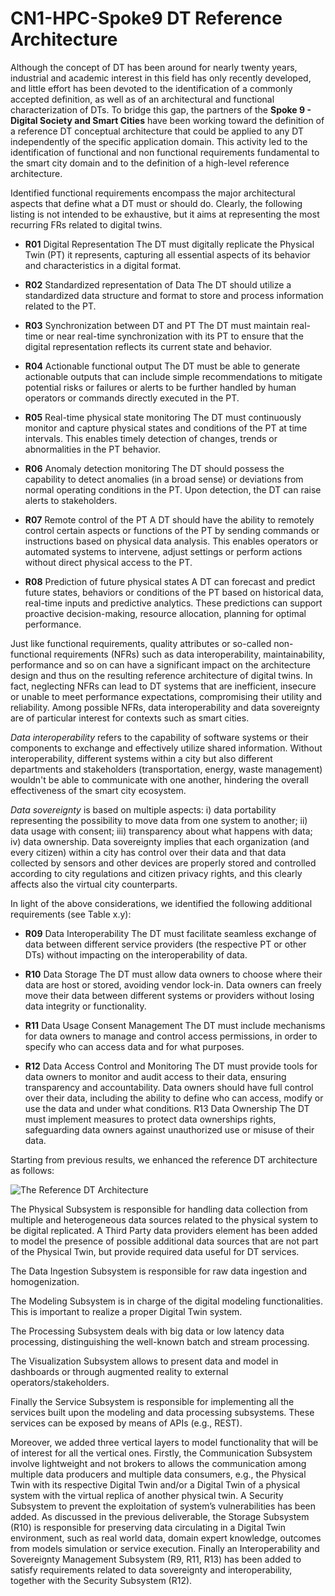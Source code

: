 # CN1-HPC-Spoke9 DT Reference Architecture
Although the concept of DT has been around for nearly twenty years, industrial and academic interest in this field has only recently developed, and little effort has been devoted to the identification of a commonly accepted definition, as well as of an architectural and functional characterization of DTs. 
To bridge this gap, the partners of the **Spoke 9 - Digital Society and Smart Cities** have been working toward the definition of a reference DT conceptual architecture that could be applied to any DT independently of the specific application domain. This activity led to the identification of functional and non functional requirements fundamental to the smart city domain and to the definition of a high-level reference architecture. 

Identified functional requirements encompass the major architectural aspects that define what a DT must or should do. Clearly, the following listing is not intended to be exhaustive, but it aims at representing the most recurring FRs related to digital twins. 

- **R01**	Digital Representation	The DT must digitally replicate the Physical Twin (PT) it represents, capturing all essential aspects of its behavior and characteristics in a digital format.

- **R02**	Standardized representation of Data	The DT should utilize a standardized data structure and format to store and process information related to the PT. 

- **R03**	Synchronization between DT and PT	The DT must maintain real-time or near real-time  synchronization with its PT to ensure that the digital representation reflects its current state and behavior. 

- **R04**	Actionable functional output	The DT must be able to generate actionable outputs that can include simple recommendations to mitigate potential risks or failures or alerts to be further handled by human operators or commands directly executed in the PT. 

- **R05**	Real-time physical state monitoring	The DT must continuously monitor and capture physical states and conditions of the PT at time intervals. This enables timely detection of changes, trends or abnormalities in the PT behavior. 

- **R06**	Anomaly detection monitoring	The DT should possess the capability to detect anomalies (in a broad sense) or deviations from normal operating conditions in the PT. Upon detection, the DT can raise alerts to stakeholders.

- **R07**	Remote control of the PT	A DT should have the ability to remotely control certain aspects or functions of the PT by sending commands or instructions based on physical data analysis. This enables operators or automated systems to intervene, adjust settings or perform actions without direct physical access to the PT.

- **R08**	Prediction of future physical states	A DT can forecast and predict future states, behaviors or conditions of the PT based on historical data, real-time inputs and predictive analytics. These predictions can support proactive decision-making, resource allocation, planning for optimal performance. 


Just like functional requirements, quality attributes or so-called non-functional requirements (NFRs) such as data interoperability, maintainability, performance and so on can have a significant impact on the architecture design and thus on the resulting reference architecture of digital twins. In fact, neglecting NFRs can lead to DT systems that are inefficient, insecure or unable to meet performance expectations, compromising their utility and reliability. 
Among possible NFRs, data interoperability and data sovereignty are of particular interest for contexts such as smart cities. 

*Data interoperability* refers to the capability of software systems or their components to exchange and effectively utilize shared information. Without interoperability, different systems within a city but also different departments and stakeholders (transportation, energy, waste management) wouldn't be able to communicate with one another, hindering the overall effectiveness of the smart city ecosystem. 

*Data sovereignty* is based on multiple aspects: i) data portability representing the possibility to move data from one system to another; ii) data usage with consent; iii) transparency about what happens with data; iv) data ownership. Data sovereignty implies that each organization (and every citizen) within a city has control over their data and that data collected by sensors and other devices are properly stored and controlled according to city regulations and citizen privacy rights, and this clearly affects also the virtual city counterparts.

In light of the above considerations, we identified the following additional requirements (see Table x.y):
- **R09**	Data Interoperability	The DT must facilitate seamless exchange of data between different service providers (the respective PT or other DTs) without impacting on the interoperability of data.

- **R10**	Data Storage	The DT must allow data owners  to choose where their data are host or stored, avoiding vendor lock-in. Data owners can freely move their data between different systems or providers without losing data integrity or functionality. 

- **R11**	Data Usage Consent Management	The DT must include mechanisms for data owners to manage and control access permissions, in order to specify who can access data and for what purposes. 

- **R12**	Data Access Control and Monitoring	The DT must provide tools for data owners to monitor and audit access to their data, ensuring transparency and accountability. Data owners should have full control over their data, including the ability to define who can access, modify or use the data and under what conditions.
R13	Data Ownership 	The DT must implement measures to protect data ownerships rights, safeguarding data owners against unauthorized use or misuse of their data.


Starting from previous results, we enhanced the reference DT architecture as follows:


![The Reference DT Architecture](https://github.com/CN1-HPC-UNINA/DTReferenceArchitecture//assets/images/arch.png)


The Physical Subsystem is responsible for handling data collection from multiple and heterogeneous data sources related to the physical system to be digital replicated. A Third Party data providers element has been added to model the presence of possible additional data sources that are not part of the Physical Twin, but provide required data useful for DT services. 

The Data Ingestion Subsystem is responsible for raw data ingestion and homogenization.

The Modeling Subsystem is in charge of the digital modeling functionalities. This is important to realize a proper Digital Twin system. 

The Processing Subsystem deals with big data or low latency data processing, distinguishing the well-known batch and stream processing. 

The Visualization Subsystem allows to present data and model in dashboards or through augmented reality to external operators/stakeholders.

Finally the Service Subsystem is responsible for implementing all the services built upon the modeling and data processing subsystems. These services can be exposed by means of APIs (e.g., REST). 

Moreover, we added three vertical layers to model functionality that will be of interest for all the vertical ones. Firstly, the Communication Subsystem involve lightweight and not brokers to allows the communication among multiple data producers and multiple data consumers, e.g., the Physical Twin with its respective Digital Twin and/or a Digital Twin of a physical system with the virtual replica of another physical twin. A Security Subsystem to prevent the exploitation of system’s vulnerabilities has been added. As discussed in the previous deliverable, the Storage Subsystem (R10) is responsible for preserving data circulating in a Digital Twin environment, such as real world data, domain expert knowledge, outcomes from models simulation or service execution.
Finally an Interoperability and Sovereignty Management Subsystem (R9, R11, R13) has been added to satisfy requirements related to data sovereignty and interoperability, together with the Security Subsystem (R12).
